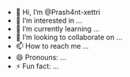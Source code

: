 - 👋 Hi, I’m @Prash4nt-xettri
- 👀 I’m interested in ...
- 🌱 I’m currently learning ...
- 💞️ I’m looking to collaborate on ...
- 📫 How to reach me ...
- 😄 Pronouns: ...
- ⚡ Fun fact: ...

<!---
Prash4nt-xettri/Prash4nt-xettri is a ✨ special ✨ repository because its `README.md` (this file) appears on your GitHub profile.
You can click the Preview link to take a look at your changes.
--->
